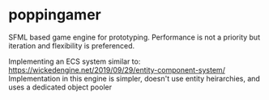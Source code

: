 # poppingamer
SFML based game engine for prototyping. Performance is not a priority but iteration and flexibility is preferenced.

Implementing an ECS system similar to: https://wickedengine.net/2019/09/29/entity-component-system/
Implementation in this engine is simpler, doesn't use entity heirarchies, and uses a dedicated object pooler
